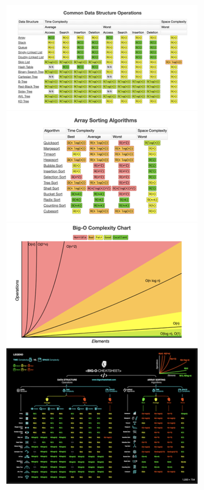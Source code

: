 ![Alt with](time_complexity_3.png "Chaos")
![Alt with](time_complexity_2.png "Chaos")
![Alt with](time_complexity_4.png "Chaos")
![Alt with](time_complexity_1.png "Chaos")